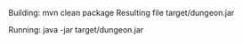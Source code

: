 Building: mvn clean package
Resulting file target/dungeon.jar

Running: java -jar target/dungeon.jar


